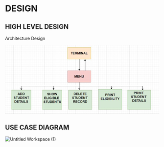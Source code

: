 # DESIGN 

## HIGH LEVEL DESIGN 

Architecture Design 

![Untitled Workspace](https://github.com/sammy-9930/Examination_Management_System/blob/main/2_Design/Architecture_Design.JPG)

## USE CASE DIAGRAM 

![Untitled Workspace (1)](https://user-images.githubusercontent.com/65846052/114498726-3cfe3780-9c42-11eb-8acd-9e1d65ad55f0.png)


